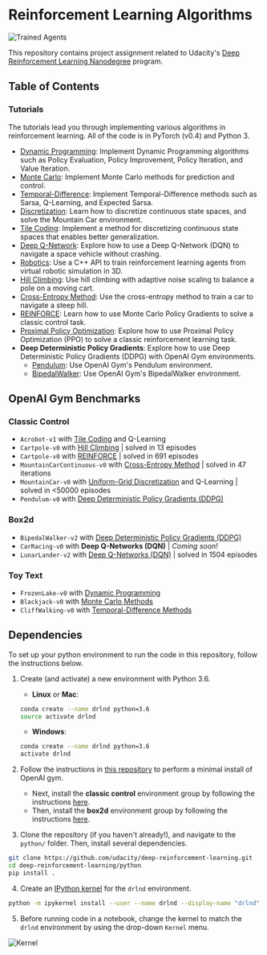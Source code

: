 [//]: # (Image References)

[image1]: https://user-images.githubusercontent.com/10624937/42135602-b0335606-7d12-11e8-8689-dd1cf9fa11a9.gif "Trained Agents"
[image2]: https://user-images.githubusercontent.com/10624937/42386929-76f671f0-8106-11e8-9376-f17da2ae852e.png "Kernel"

# Reinforcement Learning Algorithms

![Trained Agents][image1]

This repository contains project assignment related to Udacity's [Deep Reinforcement Learning Nanodegree](https://www.udacity.com/course/deep-reinforcement-learning-nanodegree--nd893) program.  

## Table of Contents

### Tutorials

The tutorials lead you through implementing various algorithms in reinforcement learning.  All of the code is in PyTorch (v0.4) and Python 3.

* [Dynamic Programming](https://github.com/Ansheel9/Reinforcement-Learning-Algorithms/tree/master/dynamic-programming): Implement Dynamic Programming algorithms such as Policy Evaluation, Policy Improvement, Policy Iteration, and Value Iteration. 
* [Monte Carlo](https://github.com/Ansheel9/Reinforcement-Learning-Algorithms/tree/master/Monte%20Carlo): Implement Monte Carlo methods for prediction and control. 
* [Temporal-Difference](https://github.com/Ansheel9/Reinforcement-Learning-Algorithms/tree/master/Temporal%20Difference): Implement Temporal-Difference methods such as Sarsa, Q-Learning, and Expected Sarsa. 
* [Discretization](https://github.com/Ansheel9/Reinforcement-Learning-Algorithms/tree/master/Discretization): Learn how to discretize continuous state spaces, and solve the Mountain Car environment.
* [Tile Coding](https://github.com/Ansheel9/Reinforcement-Learning-Algorithms/tree/master/Tile%20Coding): Implement a method for discretizing continuous state spaces that enables better generalization.
* [Deep Q-Network](https://github.com/Ansheel9/Reinforcement-Learning-Algorithms/tree/master/Deep%20Q-Network): Explore how to use a Deep Q-Network (DQN) to navigate a space vehicle without crashing.
* [Robotics](https://github.com/Ansheel9/Reinforcement-Learning-Algorithms/tree/master/Robotics): Use a C++ API to train reinforcement learning agents from virtual robotic simulation in 3D.
* [Hill Climbing](https://github.com/Ansheel9/Reinforcement-Learning-Algorithms/tree/master/Cross%20Entropy%20Method): Use hill climbing with adaptive noise scaling to balance a pole on a moving cart.
* [Cross-Entropy Method](https://github.com/Ansheel9/Reinforcement-Learning-Algorithms/tree/master/Cross%20Entropy%20Method): Use the cross-entropy method to train a car to navigate a steep hill.
* [REINFORCE](https://github.com/Ansheel9/Reinforcement-Learning-Algorithms/tree/master/Policy%20Gradient%20Method): Learn how to use Monte Carlo Policy Gradients to solve a classic control task.
* [Proximal Policy Optimization](https://github.com/Ansheel9/Reinforcement-Learning-Algorithms/tree/master/Proximal%20Policy%20Optimization): Explore how to use Proximal Policy Optimization (PPO) to solve a classic reinforcement learning task.
* **Deep Deterministic Policy Gradients**: Explore how to use Deep Deterministic Policy Gradients (DDPG) with OpenAI Gym environments.
  * [Pendulum](https://github.com/udacity/deep-reinforcement-learning/tree/master/ddpg-pendulum): Use OpenAI Gym's Pendulum environment.
  * [BipedalWalker](https://github.com/udacity/deep-reinforcement-learning/tree/master/ddpg-bipedal): Use OpenAI Gym's BipedalWalker environment.

## OpenAI Gym Benchmarks

### Classic Control
- `Acrobot-v1` with [Tile Coding](https://github.com/udacity/deep-reinforcement-learning/blob/master/tile-coding/Tile_Coding_Solution.ipynb) and Q-Learning  
- `Cartpole-v0` with [Hill Climbing](https://github.com/udacity/deep-reinforcement-learning/blob/master/hill-climbing/Hill_Climbing.ipynb) | solved in 13 episodes
- `Cartpole-v0` with [REINFORCE](https://github.com/udacity/deep-reinforcement-learning/blob/master/reinforce/REINFORCE.ipynb) | solved in 691 episodes 
- `MountainCarContinuous-v0` with [Cross-Entropy Method](https://github.com/udacity/deep-reinforcement-learning/blob/master/cross-entropy/CEM.ipynb) | solved in 47 iterations
- `MountainCar-v0` with [Uniform-Grid Discretization](https://github.com/udacity/deep-reinforcement-learning/blob/master/discretization/Discretization_Solution.ipynb) and Q-Learning | solved in <50000 episodes
- `Pendulum-v0` with [Deep Deterministic Policy Gradients (DDPG)](https://github.com/udacity/deep-reinforcement-learning/blob/master/ddpg-pendulum/DDPG.ipynb)

### Box2d
- `BipedalWalker-v2` with [Deep Deterministic Policy Gradients (DDPG)](https://github.com/udacity/deep-reinforcement-learning/blob/master/ddpg-bipedal/DDPG.ipynb)
- `CarRacing-v0` with **Deep Q-Networks (DQN)** | _Coming soon!_
- `LunarLander-v2` with [Deep Q-Networks (DQN)](https://github.com/udacity/deep-reinforcement-learning/blob/master/dqn/solution/Deep_Q_Network_Solution.ipynb) | solved in 1504 episodes

### Toy Text
- `FrozenLake-v0` with [Dynamic Programming](https://github.com/udacity/deep-reinforcement-learning/blob/master/dynamic-programming/Dynamic_Programming_Solution.ipynb)
- `Blackjack-v0` with [Monte Carlo Methods](https://github.com/udacity/deep-reinforcement-learning/blob/master/monte-carlo/Monte_Carlo_Solution.ipynb)
- `CliffWalking-v0` with [Temporal-Difference Methods](https://github.com/udacity/deep-reinforcement-learning/blob/master/temporal-difference/Temporal_Difference_Solution.ipynb)

## Dependencies

To set up your python environment to run the code in this repository, follow the instructions below.

1. Create (and activate) a new environment with Python 3.6.

	- __Linux__ or __Mac__: 
	```bash
	conda create --name drlnd python=3.6
	source activate drlnd
	```
	- __Windows__: 
	```bash
	conda create --name drlnd python=3.6 
	activate drlnd
	```
	
2. Follow the instructions in [this repository](https://github.com/openai/gym) to perform a minimal install of OpenAI gym.  
	- Next, install the **classic control** environment group by following the instructions [here](https://github.com/openai/gym#classic-control).
	- Then, install the **box2d** environment group by following the instructions [here](https://github.com/openai/gym#box2d).
	
3. Clone the repository (if you haven't already!), and navigate to the `python/` folder.  Then, install several dependencies.
```bash
git clone https://github.com/udacity/deep-reinforcement-learning.git
cd deep-reinforcement-learning/python
pip install .
```

4. Create an [IPython kernel](http://ipython.readthedocs.io/en/stable/install/kernel_install.html) for the `drlnd` environment.  
```bash
python -m ipykernel install --user --name drlnd --display-name "drlnd"
```

5. Before running code in a notebook, change the kernel to match the `drlnd` environment by using the drop-down `Kernel` menu. 

![Kernel][image2]
